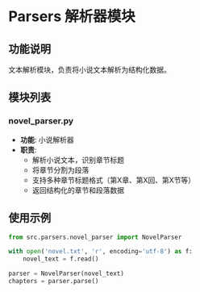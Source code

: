 # Parsers 解析器模块

## 功能说明

文本解析模块，负责将小说文本解析为结构化数据。

## 模块列表

### novel_parser.py
- **功能**: 小说解析器
- **职责**:
  - 解析小说文本，识别章节标题
  - 将章节分割为段落
  - 支持多种章节标题格式（第X章、第X回、第X节等）
  - 返回结构化的章节和段落数据

## 使用示例

```python
from src.parsers.novel_parser import NovelParser

with open('novel.txt', 'r', encoding='utf-8') as f:
    novel_text = f.read()

parser = NovelParser(novel_text)
chapters = parser.parse()
```
